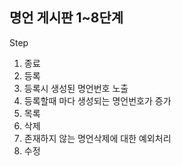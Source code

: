 ## 명언 게시판 1~8단계

Step
1. 종료
2. 등록
3. 등록시 생성된 명언번호 노출
4. 등록할때 마다 생성되는 명언번호가 증가
5. 목록
6. 삭제
7. 존재하지 않는 명언삭제에 대한 예외처리
8. 수정